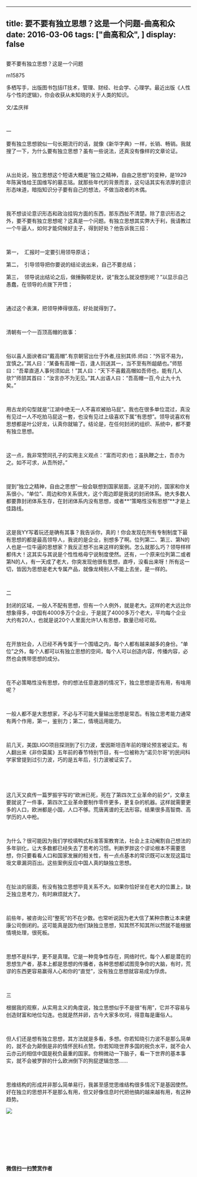 
---
title:   要不要有独立思想？这是一个问题-曲高和众
date: 2016-03-06
tags: ["曲高和众", ]
display: false
---


## 



要不要有独立思想？这是一个问题




m15875




多栖写手，出版图书包括IT技术，管理、财经、社会学、心理学。最近出版《人性与个性的逻辑》，你会收获从未知晓的关于人类的知识。


文/孟庆祥

&nbsp;

一

要有独立思想貌似一句长期流行的话，就像《新华字典》一样，长销、畅销。我就搜了一下，为什么要有独立思想？虽有一些说法，还真没有像样的文章论证。

&nbsp;

从出处说，独立思想这个短语大概是“独立之精神，自由之思想”的变种，是1929年陈寅恪给王国维写的墓志铭。就那些年代的背景而言，这句话其实有浓厚的意识形态味道，暗指知识分子要有自己的想法，不做当政者的木偶。

&nbsp;

我不想谈论意识形态和政治挂钩方面的东西，那东西扯不清楚。除了意识形态之外，要不要有独立思想呢？这真是一个问题。有独立思想其实弊大于利，我请教过一个牛逼人，如何才能伺候好主子，得到好处？他告诉我三招：

&nbsp;

第一，&nbsp;&nbsp;汇报时一定要引用领导原话；

第二，&nbsp;&nbsp;引导领导把你要说的结论说出来，自己不要总结；

第三，&nbsp;&nbsp;领导说出结论之后，做捶胸顿足状，说“我怎么就没想到呢？”以显示自己愚蠢，在领导的点拨下开悟；

&nbsp;

通过这个表演，把领导捧得很高，好处就得到了。

&nbsp;

清朝有一个一百顶高帽的故事：

&nbsp;

俗以喜人面谀者曰“戴高帽”.有京朝官出仕于外者,往别其师.师曰：“外官不易为，宜慎之。”其人曰：“某备有高帽一百，逢人则送其一，当不至有所龃龉也。”师怒曰：“吾辈直道人事何须如此！”其人曰：“天下不喜戴高帽如吾师也，能有几人欤?”师颔其首曰：“汝言亦不为无见。”其人出语人曰：“吾高帽一百,今止九十九矣。”

&nbsp;

用古龙的句型就是“江湖中绝无一人不喜欢被拍马屁”。我也在很多单位混过，真没有见过一人不吃拍马屁这一套，也没有见过上级喜欢下属“有思想”。领导说喜欢有思想都是叶公好龙，认真你就输了。结论是，在任何封闭的组织、系统中，都不要有独立思想。

&nbsp;

这一点，我非常赞同孔子的实用主义观点：“富而可求)也；虽执鞭之士，吾亦为之。如不可求，从吾所好。”

&nbsp;

提到“独立之精神，自由之思想”一般会联想到国家层面，这是不对的，国家和你关系很小，“单位”、周边和你关系很大，这个周边即是我说的封闭体系。绝大多数人都要靠封闭体系生存，在封闭体系内没有思想，或者**“策略性没有思想”**才是上佳路线。

&nbsp;

这是我YY写着玩还是确有其事？我告诉你，真的！你会发现在所有专制制度下最有思想的都是最高领导人，我说的是企业，别想多了啊。位列第二、第三、第N的人也是一位牛逼的思想家？我反正想不出来这样的案例。怎么就那么巧？领导样样都伟大！这其实与其说是个性性格毋宁说制度使然。还有，一个原来位列第二或者第N的人，有一天成了老大，你突发现他很有思想，直呼，没看出来呀！所有这一切，皆因为思想是老大专属产品，就像龙椅别人不能上去坐，是一样的。

&nbsp;

二

封闭的区域，一般人不配有思想，但有一个人例外，就是老大。这样的老大远比你想象得多，中国有4000多万个企业，于是就了4000多万个老大，平均每个企业大约有20人，也就是说20个人里面允许1人有思想，数量已经可观。

&nbsp;

在开放社会，人已经不再专属于一个围墙之内，每个人都有越来越多的身份。“单位”之外，每个人都可以有独立思想的空间，每个人可以创造内容，传播内容，必然也会携带思想的成分。

&nbsp;

在不必策略性没有思想，你的想法任意遨游的情况下，独立思想是否有用，有啥用呢？

&nbsp;

一般人都不是大思想家，不必与不可能大量输出思想是常态。有独立思考能力通常有两个作用，第一，鉴别力；第二，情境运用能力。

&nbsp;

前几天，美国LIGO项目探测到了引力波，爱因斯坦百年前的理论预言被证实。有人翻出来《非你莫属》五年前的春节特别节目，有一位被称为“诺贝尔哥”的民间科学家曾提到过引力波，巧的是五年后，引力波被证实了。

&nbsp;

&nbsp;

这几天又疯传一篇罗振宇写的“欧洲已死，死在了第四次工业革命的前夕”，文章主要就说了一件事，第四次工业革命要制作零件更多，更复杂的机器。这样就需要更多的人口，欧洲都是小国，人口不够。荒唐离谱的无法形容。结果很多高智商、高学历的人中枪。

&nbsp;

为什么？很可能因为我们学校填鸭式标准答案教育法，社会上主动阉割自己想法的多年驯化，让大多数都已经失去了思考的习惯。判断罗胖这个谬论根本不需要思想，你只要看看人口和国家发展的相关性，有一点点基本的常识既可以发现这篇垃圾文章漏洞百出。这些案例反应中国人真的缺独立思想。

&nbsp;

在扯淡的层面，有没有独立思想毕竟关系不大。如果你恰好坐在老大的位置上，缺乏独立思考力，有时麻烦就大了。

&nbsp;

前些年，被咨询公司“整死”的不在少数。也常听说因为老大信了某种宗教让本来健康公司倒闭的。这可能真是因为他们缺独立思想，知其然不知其所以然就不能根据情境处理，很死板。

&nbsp;

思想不是科学，更不是真理。它是一种竞争性存在，网络时代，每个人都是潜在的思想生产者，基本上都是思想的传播者，各种思想都试图竞争你的大脑，有时，荒谬的东西更容易赢得人心和你的“直觉”，没有独立思想就容易成为俘虏。

&nbsp;

三

根据我的观察，从实用主义的角度说，独立思想似乎不是很“有用”，它并不容易与创造财富和地位勾连。也就是然并卵，古今大家多坎坷，得意每是庸俗人。

&nbsp;

但人们还是想有独立思想，其方法就是多看，多想。你若知晓引力波不是那么简单的，就不会为颠倒是非的情怀民科点赞。你若知晓世界多国的税负水平，就不会人云亦云的相信中国是税负最重的国家。你稍微动一下脑子，看一下世界的基本事实，就不会被罗胖的什么欧洲倒下的狗屁逻辑忽悠……

&nbsp;

思维结构的形成并非那么简单易行，我甚至感觉思维结构很多情况下是基因使然。好在独立的思想并不是那么有用，但又好像信息时代把他搞的越来越有用，有这种趋势。





<img data-s="300,640" data-type="jpeg" src="http://mmbiz.qpic.cn/mmbiz/fxGMiaL5Zj1gAtMBdoRAfrkfBNF0WEAG9elY136EMERA8zleoqyibsc68mLpoiagDqkzcRhEo0psRuCqoQbcWg52w/0?wx_fmt=jpeg" data-ratio="1" data-w="430"/>

&nbsp;

&nbsp;

&nbsp;

&nbsp;




**微信扫一扫赞赏作者**













